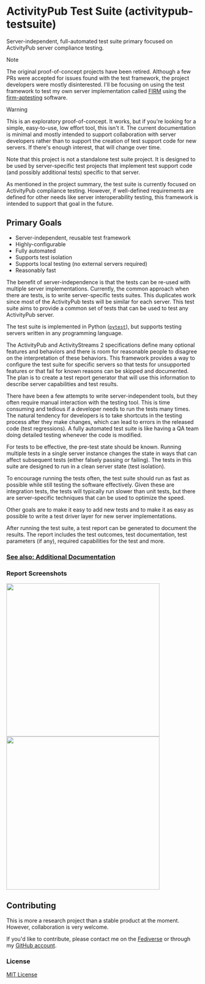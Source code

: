 # ActivityPub Test Suite (activitypub-testsuite)

Server-independent, full-automated test suite primary focused on ActivityPub server compliance testing.

> [!NOTE]
> The original proof-of-concept projects have been retired. Although a few PRs were accepted for issues found with the test framework, the project developers were mostly disinterested. I'll be focusing on using the test framework to test my own server implementation called [FIRM](https://github.com/steve-bate/firm) using the [firm-aptesting](https://github.com/steve-bate/firm-testing) software.

> [!WARNING]
> This is an exploratory proof-of-concept. It works, but if you're looking for a simple, easy-to-use, low effort tool, this isn't it. The current documentation is minimal and mostly intended to support collaboration with server developers rather than to support the creation of test support code for new servers. If there's enough interest, that will change over time.

Note that this project is not a standalone test suite project. It is designed to be used by server-specific test projects that implement test support code (and possibly additional tests) specific to that server.

As mentioned in the project summary, the test suite is currently focused on ActivityPub compliance testing. However, if well-defined requirements are defined for other needs like server interoperability testing, this framework is intended to support that goal in the future.
## Primary Goals

* Server-independent, reusable test framework
* Highly-configurable
* Fully automated
* Supports test isolation
* Supports local testing (no external servers required)
* Reasonably fast

The benefit of server-independence is that the tests can be re-used with multiple server implementations. Currently, the common approach when there are tests, is to write server-specific tests suites. This duplicates work since most of the ActivityPub tests will be similar for each server. This test suite aims to provide a common set of tests that can be used to test any ActivityPub server.

The test suite is implemented in Python ([`pytest`](https://docs.pytest.org/)), but supports testing servers written in any programming language.

The ActivityPub and ActivityStreams 2 specifications define many optional features and behaviors and there is room for reasonable people to disagree on the interpretation of these behaviors. This framework provides a way to configure the test suite for specific servers so that tests for unsupported features or that fail for known reasons can be skipped and documented. The plan is to create a test report generator that will use this information to describe server capabilities and test results.

There have been a few attempts to write server-independent tools, but they often require manual interaction with the testing tool. This is time consuming and tedious if a developer needs to run the tests many times. The natural tendency for developers is to take shortcuts in the testing process after they make changes, which can lead to errors in the released code (test regressions). A fully automated test suite is like having a QA team doing detailed testing whenever the code is modified.

For tests to be effective, the pre-test state should be known. Running multiple tests in a single server instance changes the state in ways that can affect subsequent tests (either falsely passing or failing). The tests in this suite are designed to run in a clean server state (test isolation).

To encourage running the tests often, the test suite should run as fast as possible while still testing the software effectively. Given these are integration tests, the tests will typically run slower than unit tests, but there are server-specific techniques that can be used to optimize the speed.

Other goals are to make it easy to add new tests and to make it as easy as possible to write a test driver layer for new server implementations.

After running the test suite, a test report can be generated to document the results. The report includes the test outcomes, test documentation, test parameters (if any), required capabilities for the test and more.

### [See also: Additional Documentation](docs/toc.md)

### Report Screenshots

<img src="docs/report1.png" height="400">
<img src="docs/report2.png" height="400">


## Contributing

This is more a research project than a stable product at the moment. However, collaboration is very welcome.

If you'd like to contribute, please contact me on the [Fediverse](https://social.technoetic.com/users/steve) or through my [GitHub account](https://github.com/steve-bate).

### License

[MIT License](LICENSE.txt)

